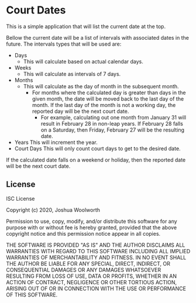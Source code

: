 # Court Dates

This is a simple application that will list the current date at the top.

Bellow the current date will be a list of intervals with associated dates in the future.  The intervals types that will be used are:
* Days
  * This will calculate based on actual calendar days.
* Weeks
  * This will calculate as intervals of 7 days.
* Months
  * This will calculate as the day of month in the subsequent month.
    * For months where the calculated day is greater than days in the given month, the date will be moved back to the last day of the month.  If the last day of the month is not a working day, the reported day will be the next court date.
      * For example, calculating out one month from January 31 will result in February 28 in non-leap years.  If February 28 falls on a Saturday, then Friday, February 27 will be the resulting date.
* Years
  This will increment the year.
* Court Days
  This will only count court days to get to the desired date.

If the calculated date falls on a weekend or holiday, then the reported date will be the next court date.  

## License

ISC License

Copyright (c) 2020, Joshua Woolworth

Permission to use, copy, modify, and/or distribute this software for any
purpose with or without fee is hereby granted, provided that the above
copyright notice and this permission notice appear in all copies.

THE SOFTWARE IS PROVIDED "AS IS" AND THE AUTHOR DISCLAIMS ALL WARRANTIES
WITH REGARD TO THIS SOFTWARE INCLUDING ALL IMPLIED WARRANTIES OF
MERCHANTABILITY AND FITNESS. IN NO EVENT SHALL THE AUTHOR BE LIABLE FOR
ANY SPECIAL, DIRECT, INDIRECT, OR CONSEQUENTIAL DAMAGES OR ANY DAMAGES
WHATSOEVER RESULTING FROM LOSS OF USE, DATA OR PROFITS, WHETHER IN AN
ACTION OF CONTRACT, NEGLIGENCE OR OTHER TORTIOUS ACTION, ARISING OUT OF
OR IN CONNECTION WITH THE USE OR PERFORMANCE OF THIS SOFTWARE.